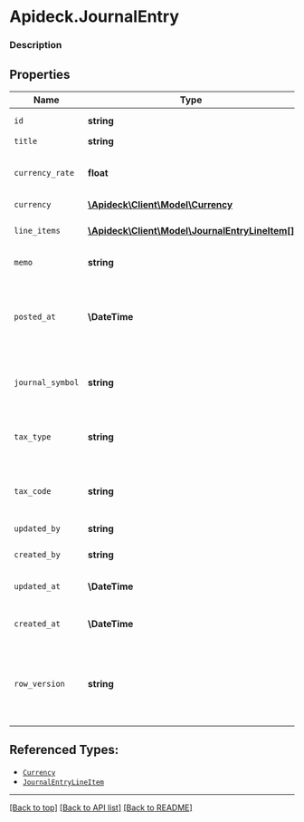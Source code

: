 # Apideck.JournalEntry

### Description

## Properties
Name | Type | Description | Notes
------------ | ------------- | ------------- | -------------
`id` | **string** | A unique identifier for an object. | [optional] 
`title` | **string** | Journal entry title | [optional] 
`currency_rate` | **float** | Currency Exchange Rate at the time entity was recorded/generated. | [optional] 
`currency` | [**\Apideck\Client\Model\Currency**](Currency.md) |  | [optional] 
`line_items` | [**\Apideck\Client\Model\JournalEntryLineItem[]**](JournalEntryLineItem.md) | Requires a minimum of 2 line items that sum to 0 | [optional] 
`memo` | **string** | Reference for the journal entry. | [optional] 
`posted_at` | **\DateTime** | This is the date on which the journal entry was added. This can be different from the creation date and can also be backdated. | [optional] 
`journal_symbol` | **string** | Journal symbol of the entry. For example IND for indirect costs | [optional] 
`tax_type` | **string** | The specific category of tax associated with a transaction like sales or purchase | [optional] 
`tax_code` | **string** | Applicable tax id/code override if tax is not supplied on a line item basis. | [optional] 
`updated_by` | **string** | The user who last updated the object. | [optional] 
`created_by` | **string** | The user who created the object. | [optional] 
`updated_at` | **\DateTime** | The date and time when the object was last updated. | [optional] 
`created_at` | **\DateTime** | The date and time when the object was created. | [optional] 
`row_version` | **string** | A binary value used to detect updates to a object and prevent data conflicts. It is incremented each time an update is made to the object. | [optional] 





## Referenced Types:



* [`Currency`](Currency.md)
* [`JournalEntryLineItem`](JournalEntryLineItem.md)











---

[[Back to top]](#) [[Back to API list]](../../../../README.md#documentation-for-api-endpoints) [[Back to README]](../../../../README.md)



